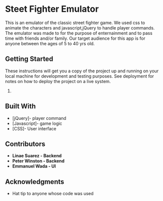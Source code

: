 # Steet Fighter Emulator

This is an emulator of the classic street fighter game. We used css to animate the characters and javascript,jQuery to handle player commands. The emulator was made to for the purpose of enternainment and to pass time with friends and/or family. Our target audience for this app is for anyone between the ages of 5 to 40 yrs old. 

## Getting Started

These instructions will get you a copy of the project up and running on your local machine for development and testing purposes. See deployment for notes on how to deploy the project on a live system.

1) 

## Built With

* [jQuery]- player command
* [Javascript]- game logic
* [CSS]- User interface

## Contributors

* **Linae Suarez - Backend** 
* **Peter Winston - Backend** 
* **Emmanuel Wada - UI** 

## Acknowledgments

* Hat tip to anyone whose code was used

